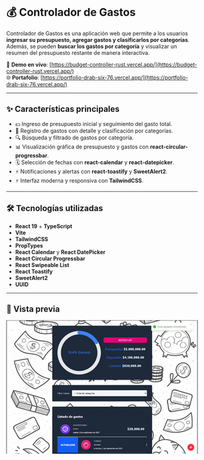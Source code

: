 # 💰 Controlador de Gastos

Controlador de Gastos es una aplicación web que permite a los usuarios **ingresar su presupuesto, agregar gastos y clasificarlos por categorías**.  
Además, se pueden **buscar los gastos por categoría** y visualizar un resumen del presupuesto restante de manera interactiva.  

🔗 **Demo en vivo**: [https://budget-controller-rust.vercel.app/](https://budget-controller-rust.vercel.app/)  
🌐 **Portafolio**: [https://portfolio-drab-six-76.vercel.app/](https://portfolio-drab-six-76.vercel.app/)

---

## ✨ Características principales

- 💵 Ingreso de presupuesto inicial y seguimiento del gasto total.  
- 📝 Registro de gastos con detalle y clasificación por categorías.  
- 🔍 Búsqueda y filtrado de gastos por categoría.  
- 📊 Visualización gráfica de presupuesto y gastos con **react-circular-progressbar**.  
- 🗓️ Selección de fechas con **react-calendar** y **react-datepicker**.  
- ⚡ Notificaciones y alertas con **react-toastify** y **SweetAlert2**.  
- ⚡ Interfaz moderna y responsiva con **TailwindCSS**.  

---

## 🛠️ Tecnologías utilizadas

- **React 19** + **TypeScript**  
- **Vite**  
- **TailwindCSS**  
- **PropTypes**  
- **React Calendar** y **React DatePicker**  
- **React Circular Progressbar**  
- **React Swipeable List**  
- **React Toastify**  
- **SweetAlert2**  
- **UUID**

---

## 📸 Vista previa

![Control de gastos](image.png)
